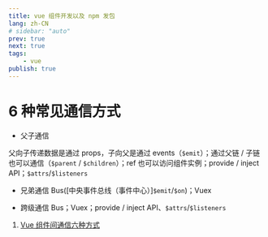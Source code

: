 ```yaml
---
title: vue 组件开发以及 npm 发包
lang: zh-CN
# sidebar: "auto"
prev: true
next: true
tags:
    - vue
publish: true
---
```


# 6 种常见通信方式

-   父子通信

父向子传递数据是通过 props，子向父是通过 events（`$emit`）；通过父链 / 子链也可以通信（`$parent` / `$children`）；ref 也可以访问组件实例；provide / inject API；`$attrs`/`$listeners`

-   兄弟通信
    Bus([中央事件总线（事件中心）]`$emit`/`$on`)；Vuex

-   跨级通信
    Bus；Vuex；provide / inject API、`$attrs`/`$listeners`

1. [Vue 组件间通信六种方式](https://juejin.cn/post/6844903845642911752#heading-4)
